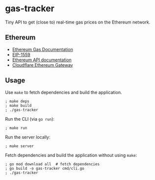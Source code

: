 # gas-tracker

Tiny API to get (close to) real-time gas prices on the Ethereum network.

## Ethereum

- [Ethereum Gas Documentation](https://ethereum.org/en/developers/docs/gas/)
- [EIP-1559](https://github.com/ethereum/EIPs/blob/master/EIPS/eip-1559.md)
- [Ethereum API documentation](https://playground.open-rpc.org/?schemaUrl=https://raw.githubusercontent.com/ethereum/execution-apis/assembled-spec/openrpc.json&uiSchema%5BappBar%5D%5Bui:splitView%5D=false&uiSchema%5BappBar%5D%5Bui:input%5D=false&uiSchema%5BappBar%5D%5Bui:examplesDropdown%5D=false)
- [Cloudflare Ethereum Gateway](https://www.cloudflare.com/distributed-web-gateway/#ethereum-gateway)

## Usage

Use `make` to fetch dependencies and build the application.

```console
; make deps
; make build
; ./gas-tracker
```

Run the CLI (via `go run`):

```console
; make run
```

Run the server locally:

```console
; make server
```

Fetch dependencies and build the application without using `make`:

```console
; go mod download all  # fetch dependencies
; go build -o gas-tracker cmd/cli.go
; ./gas-tracker
```
